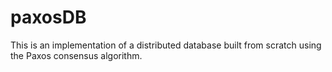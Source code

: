 # paxosDB
This is an implementation of a distributed database built from scratch using the Paxos consensus algorithm.
